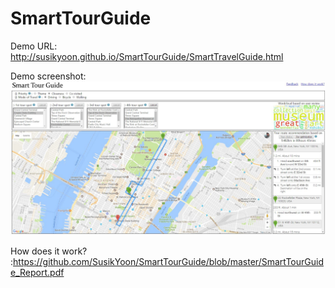 # SmartTourGuide

Demo URL: http://susikyoon.github.io/SmartTourGuide/SmartTravelGuide.html

Demo screenshot:
<img src = "https://github.com/SusikYoon/SmartTourGuide/blob/master/images/demo.JPG">

How does it work? :https://github.com/SusikYoon/SmartTourGuide/blob/master/SmartTourGuide_Report.pdf
